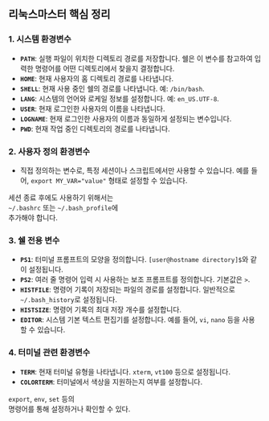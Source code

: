 ## 리눅스마스터 핵심 정리 

### 1. **시스템 환경변수**
   - **`PATH`**: 실행 파일이 위치한 디렉토리 경로를 저장합니다. 쉘은 이 변수를 참고하여 입력한 명령어를 어떤 디렉토리에서 찾을지 결정합니다.
   - **`HOME`**: 현재 사용자의 홈 디렉토리 경로를 나타냅니다.
   - **`SHELL`**: 현재 사용 중인 쉘의 경로를 나타냅니다. 예: `/bin/bash`.
   - **`LANG`**: 시스템의 언어와 로케일 정보를 설정합니다. 예: `en_US.UTF-8`.
   - **`USER`**: 현재 로그인한 사용자의 이름을 나타냅니다.
   - **`LOGNAME`**: 현재 로그인한 사용자의 이름과 동일하게 설정되는 변수입니다.
   - **`PWD`**: 현재 작업 중인 디렉토리의 경로를 나타냅니다.

### 2. **사용자 정의 환경변수**
- 직접 정의하는 변수로, 특정 세션이나  스크립트에서만 사용할 수 있습니다. 예를 들어,
`export MY_VAR="value"` 형태로 설정할 수 있습니다.  
  
세션 종료 후에도 사용하기 위해서는  
`~/.bashrc` 또는 `~/.bash_profile`에  
추가해야 합니다.  

### 3. **쉘 전용 변수**
   - **`PS1`**: 터미널 프롬프트의 모양을 정의합니다. `[user@hostname directory]$`와 같이 설정됩니다.
   - **`PS2`**: 여러 줄 명령어 입력 시 사용하는 보조 프롬프트를 정의합니다. 기본값은 `>`.
   - **`HISTFILE`**: 명령어 기록이 저장되는 파일의 경로를 설정합니다. 일반적으로 `~/.bash_history`로 설정됩니다.
   - **`HISTSIZE`**: 명령어 기록의 최대 저장 개수를 설정합니다.
   - **`EDITOR`**: 시스템 기본 텍스트 편집기를 설정합니다. 예를 들어, `vi`, `nano` 등을 사용할 수 있습니다.

### 4. **터미널 관련 환경변수**
   - **`TERM`**: 현재 터미널 유형을 나타냅니다. `xterm`, `vt100` 등으로 설정됩니다.  
   - **`COLORTERM`**: 터미널에서 색상을 지원하는지 여부를 설정합니다.  
  
`export`, `env`, `set` 등의  
명령어를 통해 설정하거나 확인할 수 있다. 
